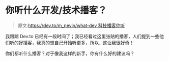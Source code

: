# 你听什么开发/技术播客？

> 原文:[https://dev.to/m_nevin/what-dev 科技播客你听](https://dev.to/m_nevin/what-dev--tech-podcasts-do-you-listen-to)

我跟踪 Dev.to 已经有一段时间了；我已经看过这里张贴的播客，人们提到一些他们听的好播客，我真的想自己开始听更多，所以...这让我很好奇！

你们都听什么播客？对于像我这样的新手，你有什么好的建议吗？